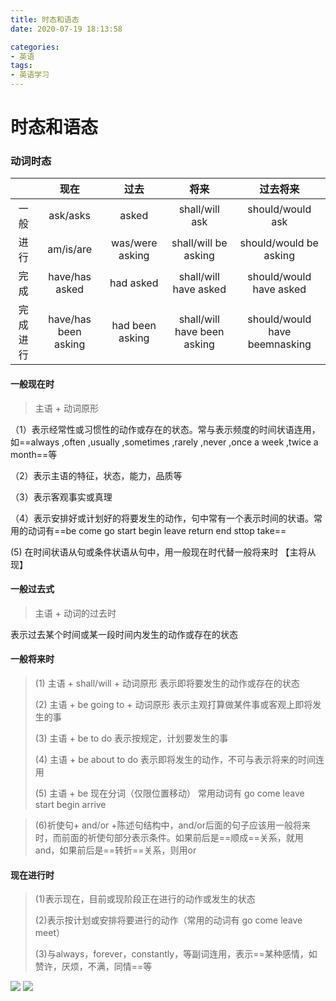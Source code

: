 ```yaml
---
title: 时态和语态
date: 2020-07-19 18:13:58

categories: 
- 英语
tags:
- 英语学习
---
```



# 时态和语态

### 动词时态

|          |         现在         |      过去       |            将来             |           过去将来            |
| :------: | :------------------: | :-------------: | :-------------------------: | :---------------------------: |
|   一般   |       ask/asks       |      asked      |       shall/will ask        |       should/would ask        |
|   进行   |      am/is/are       | was/were asking |    shall/will be asking     |    should/would be asking     |
|   完成   |    have/has asked    |    had asked    |    shall/will have asked    |    should/would have asked    |
| 完成进行 | have/has been asking | had been asking | shall/will have been asking | should/would have beemnasking |

#### 一般现在时

> 主语 + 动词原形

（1）表示经常性或习惯性的动作或存在的状态。常与表示频度的时间状语连用，如==always ,often ,usually ,sometimes ,rarely ,never ,once a week ,twice a month==等

（2）表示主语的特征，状态，能力，品质等

（3）表示客观事实或真理

（4）表示安排好或计划好的将要发生的动作，句中常有一个表示时间的状语。常用的动词有==be  come  go  start  begin  leave  return  end  sttop  take==

  (5)   在时间状语从句或条件状语从句中，用一般现在时代替一般将来时 【主将从现】



#### 一般过去式

> 主语 + 动词的过去时

表示过去某个时间或某一段时间内发生的动作或存在的状态



#### 一般将来时

> (1) 主语 + shall/will + 动词原形       表示即将要发生的动作或存在的状态
>
> (2) 主语 + be going to + 动词原形      表示主观打算做某件事或客观上即将发生的事
>
> (3) 主语 + be to do                    表示按规定，计划要发生的事
>
> (4) 主语 + be about to do              表示即将发生的动作，不可与表示将来的时间连用
>
> (5) 主语 + be 现在分词（仅限位置移动）   常用动词有 go come leave start begin arrive   

> (6)祈使句+ and/or +陈述句结构中，and/or后面的句子应该用一般将来时，而前面的祈使句部分表示条件。如果前后是==顺成==关系，就用and，如果前后是==转折==关系，则用or



#### 现在进行时

> (1)表示现在，目前或现阶段正在进行的动作或发生的状态
>
> (2)表示按计划或安排将要进行的动作（常用的动词有 go come leave meet）
>
> (3)与always，forever，constantly，等副词连用，表示==某种感情，如赞许，厌烦，不满，同情==等

<img src='https://i.loli.net/2020/08/23/9ltphTQH2Y4JaMr.jpg'>
<img src='https://i.loli.net/2020/08/23/aGOcok8WIDYT5Bt.jpg'>